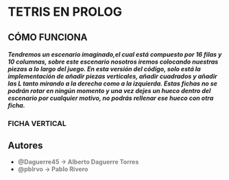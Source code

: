 # TETRIS EN PROLOG

## CÓMO FUNCIONA
##### Tendremos un escenario imaginado,el cual está compuesto por 16 filas y 10 columnas, sobre este escenario nosotros iremos colocando nuestras piezas a lo largo del juego. En esta versión del código, solo está la implementación de añadir piezas verticales, añadir cuadrados y añadir las L tanto mirando a la derecha como a la izquierda. Estas fichas no se podrán rotar en ningún momento y una vez dejes un hueco dentro del escenario por cualquier motivo, no podrás rellenar ese hueco con otra ficha.

### FICHA VERTICAL

## Autores

- <span style="color:grey">**@Daguerre45 -> Alberto Daguerre Torres**</span>
- <span style="color:grey">**@pblrvo -> Pablo Rivero**</span>
